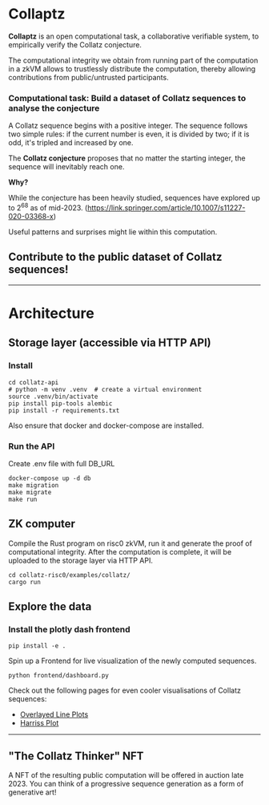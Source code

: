 # Collaptz

**Collaptz** is an open computational task, a collaborative verifiable system, to empirically verify the Collatz conjecture.

The computational integrity we obtain from running part of the computation in a zkVM allows to trustlessly distribute the computation, thereby allowing contributions from public/untrusted participants.


### Computational task: Build a dataset of Collatz sequences to analyse the conjecture

A Collatz sequence begins with a positive integer. The sequence follows two simple rules: if the current number is even, it is divided by two; if it is odd, it's tripled and increased by one.

The **Collatz conjecture** proposes that no matter the starting integer, the sequence will inevitably reach one.

**Why?**

While the conjecture has been heavily studied, sequences have explored up to $2^{68}$ as of mid-2023. (https://link.springer.com/article/10.1007/s11227-020-03368-x)

Useful patterns and surprises might lie within this computation.


## Contribute to the public dataset of Collatz sequences!

---

# Architecture

## Storage layer (accessible via HTTP API)

### Install

```shell
cd collatz-api
# python -m venv .venv  # create a virtual environment
source .venv/bin/activate
pip install pip-tools alembic
pip install -r requirements.txt 
```

Also ensure that docker and docker-compose are installed.

### Run the API

Create .env file with full DB_URL

```shell
docker-compose up -d db
make migration
make migrate
make run
```

## ZK computer

Compile the Rust program on risc0 zkVM, run it and generate the proof of computational integrity.
After the computation is complete, it will be uploaded to the storage layer via HTTP API.

```shell
cd collatz-risc0/examples/collatz/
cargo run
```


## Explore the data


### Install the plotly dash frontend

```shell
pip install -e . 
````

Spin up a Frontend for live visualization of the newly computed sequences.

```shell
python frontend/dashboard.py
```

Check out the following pages for even cooler visualisations of Collatz sequences:

 - [Overlayed Line Plots](https://tools.opencurve.info/collatzconjecture/collatzcollection.html)
 - [Harriss Plot](https://tools.opencurve.info/collatzconjecture/collatz-harriss.html#graph)

---

## "The Collatz Thinker" NFT
A NFT of the resulting public computation will be offered in auction late 2023.
You can think of a progressive sequence generation as a form of generative art!

